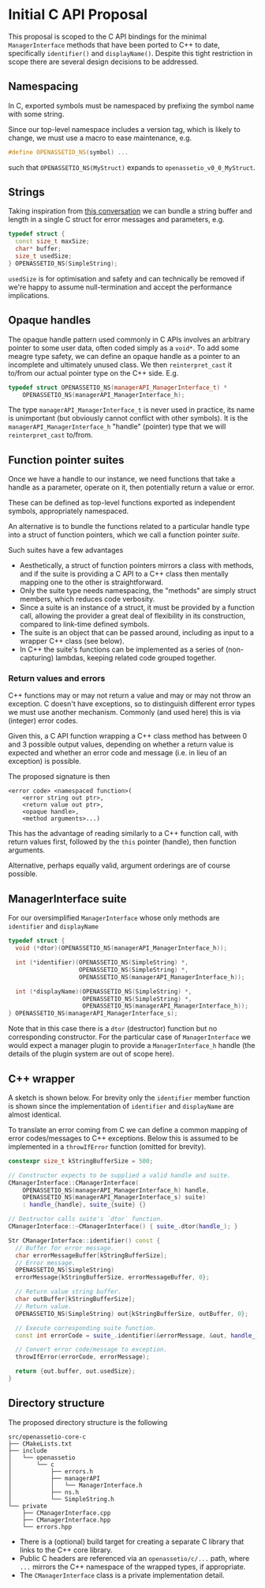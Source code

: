 # Initial C API Proposal

This proposal is scoped to the C API bindings for the minimal 
`ManagerInterface` methods that have been ported to C++ to date, 
specifically `identifier()` and `displayName()`. Despite this tight
restriction in scope there are several design decisions to be addressed.

## Namespacing

In C, exported symbols must be namespaced by prefixing the symbol name
with some string.

Since our top-level namespace includes a version tag, which is likely to
change, we must use a macro to ease maintenance, e.g.

```c++
#define OPENASSETIO_NS(symbol) ...
```
such that `OPENASSETIO_NS(MyStruct)` expands to 
`openassetio_v0_0_MyStruct`.

## Strings

Taking inspiration from [this conversation](https://github.com/TheFoundryVisionmongers/OpenAssetIO/pull/194#discussion_r794047468)
we can bundle a string buffer and length in a single C struct for error
messages and parameters, e.g.

```c++
typedef struct {
  const size_t maxSize;
  char* buffer;
  size_t usedSize;
} OPENASSETIO_NS(SimpleString);
```
`usedSize` is for optimisation and safety and can technically be removed
if we're happy to assume null-termination and accept the performance
implications.

## Opaque handles

The opaque handle pattern used commonly in C APIs involves an arbitrary
pointer to some user data, often coded simply as a `void*`. To add some
meagre type safety, we can define an opaque handle as a pointer to an
incomplete and ultimately unused class. We then `reinterpret_cast` it 
to/from our actual pointer type on the C++ side. E.g.

```c++
typedef struct OPENASSETIO_NS(managerAPI_ManagerInterface_t) *
    OPENASSETIO_NS(managerAPI_ManagerInterface_h);
```

The type `managerAPI_ManagerInterface_t` is never used in practice, its
name is unimportant (but obviously cannot conflict with other symbols).
It is the `managerAPI_ManagerInterface_h` "handle" (pointer) type that
we will `reinterpret_cast` to/from.

## Function pointer suites

Once we have a handle to our instance, we need functions that take a 
handle as a parameter, operate on it, then potentially return a 
value or error. 

These can be defined as top-level functions exported as independent
symbols, appropriately namespaced.  

An alternative is to bundle the functions related to a particular handle
type into a struct of function pointers, which we call a function 
pointer _suite_.

Such suites have a few advantages
* Aesthetically, a struct of function pointers mirrors a class with
  methods, and if the suite is providing a C API to a C++ class then
  mentally mapping one to the other is straightforward.
* Only the suite type needs namespacing, the "methods" are simply
  struct members, which reduces code verbosity.
* Since a suite is an instance of a struct, it must be provided by
  a function call, allowing the provider a great deal of flexibility
  in its construction, compared to link-time defined symbols.
* The suite is an object that can be passed around, including as input
  to a wrapper C++ class (see below).
* In C++ the suite's functions can be implemented as a series of 
  (non-capturing) lambdas, keeping related code grouped together.

### Return values and errors

C++ functions may or may not return a value and may or may not throw an
exception. C doesn't have exceptions, so to distinguish different error
types we must use another mechanism. Commonly (and used here) this is
via (integer) error codes. 

Given this, a C API function wrapping a C++ class method has between 0
and 3 possible output values, depending on whether a return value is
expected and whether an error code and message (i.e. in lieu of an 
exception) is possible.

The proposed signature is then
```
<error code> <namespaced function>(
    <error string out ptr>, 
    <return value out ptr>, 
    <opaque handle>, 
    <method arguments>...)
```

This has the advantage of reading similarly to a C++ function call,
with return values first, followed by the `this` pointer (handle), 
then function arguments.

Alternative, perhaps equally valid, argument orderings are of course
possible.

## ManagerInterface suite

For our oversimplified `ManagerInterface` whose only methods are 
`identifier` and `displayName`

```c++
typedef struct {
  void (*dtor)(OPENASSETIO_NS(managerAPI_ManagerInterface_h));

  int (*identifier)(OPENASSETIO_NS(SimpleString) *,
                    OPENASSETIO_NS(SimpleString) *,
                    OPENASSETIO_NS(managerAPI_ManagerInterface_h));

  int (*displayName)(OPENASSETIO_NS(SimpleString) *,
                     OPENASSETIO_NS(SimpleString) *,
                     OPENASSETIO_NS(managerAPI_ManagerInterface_h));
} OPENASSETIO_NS(managerAPI_ManagerInterface_s);

```

Note that in this case there is a `dtor` (destructor) function but no
corresponding constructor. For the particular case of `ManagerInterface`
we would expect a manager plugin to provide a `ManagerInterface_h`
handle (the details of the plugin system are out of scope here).

## C++ wrapper

A sketch is shown below. For brevity only the `identifier` member 
function is shown since the implementation of `identifier` and 
`displayName` are almost identical.

To translate an error coming from C we can define a common mapping of
error codes/messages to C++ exceptions. Below this is assumed to be
implemented in a `throwIfError` function (omitted for brevity).

```c++
constexpr size_t kStringBufferSize = 500;

// Constructor expects to be supplied a valid handle and suite.
CManagerInterface::CManagerInterface(
    OPENASSETIO_NS(managerAPI_ManagerInterface_h) handle,
    OPENASSETIO_NS(managerAPI_ManagerInterface_s) suite)
    : handle_{handle}, suite_{suite} {}

// Destructor calls suite's `dtor` function.
CManagerInterface::~CManagerInterface() { suite_.dtor(handle_); }

Str CManagerInterface::identifier() const {
  // Buffer for error message.
  char errorMessageBuffer[kStringBufferSize];
  // Error message.
  OPENASSETIO_NS(SimpleString)
  errorMessage{kStringBufferSize, errorMessageBuffer, 0};

  // Return value string buffer.
  char outBuffer[kStringBufferSize];
  // Return value.
  OPENASSETIO_NS(SimpleString) out{kStringBufferSize, outBuffer, 0};

  // Execute corresponding suite function.
  const int errorCode = suite_.identifier(&errorMessage, &out, handle_);

  // Convert error code/message to exception.
  throwIfError(errorCode, errorMessage);

  return {out.buffer, out.usedSize};
}
```

## Directory structure

The proposed directory structure is the following
```
src/openassetio-core-c
├── CMakeLists.txt
├── include
│   └── openassetio
│       └── c
│           ├── errors.h
│           ├── managerAPI
│           │   └── ManagerInterface.h
│           ├── ns.h
│           └── SimpleString.h
└── private
    ├── CManagerInterface.cpp
    ├── CManagerInterface.hpp
    └── errors.hpp
```

* There is a (optional) build target for creating a separate C library
  that links to the C++ core library.
* Public C headers are referenced via an `openassetio/c/...` path, where
  `...` mirrors the C++ namespace of the wrapped types, if appropriate.
* The `CManagerInterface` class is a private implementation detail.
